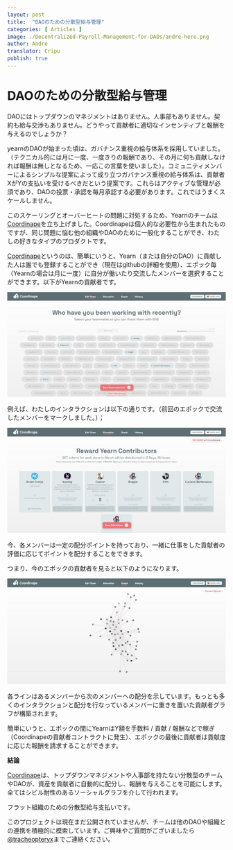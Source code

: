 ```yaml
---
layout: post
title:  "DAOのための分散型給与管理"
categories: [ Articles ]
image: ./Decentralized-Payroll-Management-for-DAOs/andre-hero.png
author: Andre
translator: Cripu
publish: true
---
```


# DAOのための分散型給与管理

DAOにはトップダウンのマネジメントはありません。人事部もありません。契約も給与交渉もありません。どうやって貢献者に適切なインセンティブと報酬を与えるのでしょうか？

yearnのDAOが始まった頃は、ガバナンス重視の給与体系を採用していました。（テクニカル的には月に一度、一度きりの報酬であり、その月に何も貢献しなければ報酬は無しとなるため、一応この言葉を使いました）。コミュニティメンバーによるシンプルな提案によって成り立つガバナンス重視の給与体系は、貢献者XがYの支払いを受けるべきだという提案です。これらはアクティブな管理が必須であり、DAOの投票・承認を毎月承認する必要があります。これではうまくスケールしません。

このスケーリングとオーバーヒートの問題に対処するため、Yearnのチームは[Coordinape](https://coordinape.com/)を立ち上げました。Coordinapeは個人的な必要性から生まれたものですが、同じ問題に悩む他の組織やDAOのために一般化することができ、わたしの好きなタイプのプロダクトです。

[Coordinape](https://coordinape.com/)というのは、簡単にいうと、Yearn（または自分のDAO）に貢献した人は誰でも登録することができ（現在はgithubの詳細を使用）、エポック毎（Yearnの場合は月に一度）に自分が働いたり交流したメンバーを選択することができます。以下がYearnの貢献者です。

![](1.jpg)

例えば、わたしのインタラクションは以下の通りです。（前回のエポックで交流したメンバーをマークしました。）；

![](2.jpg)

今、各メンバーは一定の配分ポイントを持っており、一緒に仕事をした貢献者の評価に応じてポイントを配分することをできます。

つまり、今のエポックの貢献者を見ると以下のようになります。

![](3.jpg)

各ラインはあるメンバーから次のメンバーへの配分を示しています。もっとも多くのインタラクションと配分を行なっているメンバーに重きを置いた貢献者グラフが構築されます。

簡単にいうと、エポックの間にYearnはY額を手数料 / 貢献 / 報酬などで稼ぎ（Coordinapeの貢献者コントラクトに発生）、エポックの最後に貢献者は貢献度に応じた報酬を請求することができます。

**結論**

[Coordinape](https://coordinape.com/)は、トップダウンマネジメントや人事部を持たない分散型のチームやDAOが、資産を貢献者に自動的に配分し、報酬を与えることを可能にします。全てはシビル耐性のあるソーシャルグラフを介して行われます。

フラット組織のための分散型給与支払いです。

このプロジェクトは現在まだ公開されていませんが、チームは他のDAOや組織との連携を積極的に模索しています。ご興味やご質問がございましたら[@tracheopteryx](https://twitter.com/tracheopteryx)までご連絡ください。